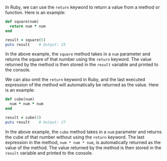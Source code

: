In Ruby, we can use the `return` keyword to return a value from a method or function. Here is an example:

```ruby
def square(num)
  return num * num
end

result = square(5)
puts result    # Output: 25
```

In the above example, the `square` method takes in a `num` parameter and returns the square of that number using the `return` keyword. The value returned by the method is then stored in the `result` variable and printed to the console.

We can also omit the `return` keyword in Ruby, and the last executed expression of the method will automatically be returned as the value. Here is an example:

```ruby
def cube(num)
  num * num * num
end

result = cube(3)
puts result    # Output: 27
```

In the above example, the `cube` method takes in a `num` parameter and returns the cube of that number without using the `return` keyword. The last expression in the method, `num * num * num`, is automatically returned as the value of the method. The value returned by the method is then stored in the `result` variable and printed to the console.